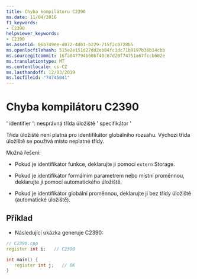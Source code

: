 ```yaml
---
title: Chyba kompilátoru C2390
ms.date: 11/04/2016
f1_keywords:
- C2390
helpviewer_keywords:
- C2390
ms.assetid: 06b749ee-d072-4db1-b229-715f2c0728b5
ms.openlocfilehash: 515e2e151d27dd2eb84fc1dc71b9197b36b14cbb
ms.sourcegitcommit: 16fa847794b60bf40c67d20f74751a67fccb602e
ms.translationtype: MT
ms.contentlocale: cs-CZ
ms.lasthandoff: 12/03/2019
ms.locfileid: "74745041"
---
```

# <a name="compiler-error-c2390"></a>Chyba kompilátoru C2390

' identifier ': nesprávná třída úložiště ' specifikátor '

Třída úložiště není platná pro identifikátor globálního rozsahu. Výchozí třída úložiště se používá místo neplatné třídy.

Možná řešení:

- Pokud je identifikátor funkce, deklarujte ji pomocí `extern` Storage.

- Pokud je identifikátor formálním parametrem nebo místní proměnnou, deklarujte ji pomocí automatického úložiště.

- Pokud je identifikátor globální proměnnou, deklarujte ji bez třídy úložiště (automatické úložiště).

## <a name="example"></a>Příklad

- Následující ukázka generuje C2390:

```cpp
// C2390.cpp
register int i;   // C2390

int main() {
   register int j;   // OK
}
```
